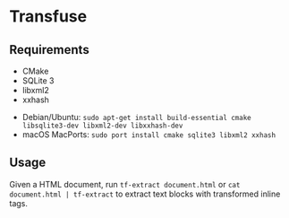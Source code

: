 # Transfuse

## Requirements
- CMake
- SQLite 3
- libxml2
- xxhash

* Debian/Ubuntu: `sudo apt-get install build-essential cmake libsqlite3-dev libxml2-dev libxxhash-dev`
* macOS MacPorts: `sudo port install cmake sqlite3 libxml2 xxhash`

## Usage
Given a HTML document, run `tf-extract document.html` or `cat document.html | tf-extract` to extract text blocks with transformed inline tags.
